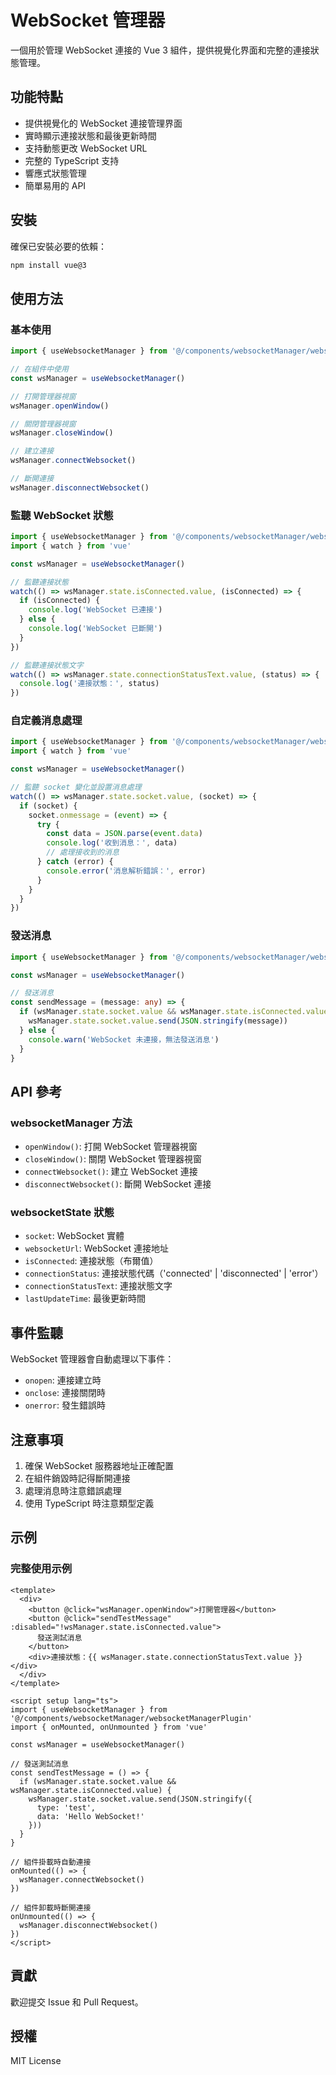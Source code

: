 # WebSocket 管理器

一個用於管理 WebSocket 連接的 Vue 3 組件，提供視覺化界面和完整的連接狀態管理。

## 功能特點

- 提供視覺化的 WebSocket 連接管理界面
- 實時顯示連接狀態和最後更新時間
- 支持動態更改 WebSocket URL
- 完整的 TypeScript 支持
- 響應式狀態管理
- 簡單易用的 API

## 安裝

確保已安裝必要的依賴：

```bash
npm install vue@3
```

## 使用方法

### 基本使用

```typescript
import { useWebsocketManager } from '@/components/websocketManager/websocketManagerPlugin'

// 在組件中使用
const wsManager = useWebsocketManager()

// 打開管理器視窗
wsManager.openWindow()

// 關閉管理器視窗
wsManager.closeWindow()

// 建立連接
wsManager.connectWebsocket()

// 斷開連接
wsManager.disconnectWebsocket()
```

### 監聽 WebSocket 狀態

```typescript
import { useWebsocketManager } from '@/components/websocketManager/websocketManagerPlugin'
import { watch } from 'vue'

const wsManager = useWebsocketManager()

// 監聽連接狀態
watch(() => wsManager.state.isConnected.value, (isConnected) => {
  if (isConnected) {
    console.log('WebSocket 已連接')
  } else {
    console.log('WebSocket 已斷開')
  }
})

// 監聽連接狀態文字
watch(() => wsManager.state.connectionStatusText.value, (status) => {
  console.log('連接狀態：', status)
})
```

### 自定義消息處理

```typescript
import { useWebsocketManager } from '@/components/websocketManager/websocketManagerPlugin'
import { watch } from 'vue'

const wsManager = useWebsocketManager()

// 監聽 socket 變化並設置消息處理
watch(() => wsManager.state.socket.value, (socket) => {
  if (socket) {
    socket.onmessage = (event) => {
      try {
        const data = JSON.parse(event.data)
        console.log('收到消息：', data)
        // 處理接收到的消息
      } catch (error) {
        console.error('消息解析錯誤：', error)
      }
    }
  }
})
```

### 發送消息

```typescript
import { useWebsocketManager } from '@/components/websocketManager/websocketManagerPlugin'

const wsManager = useWebsocketManager()

// 發送消息
const sendMessage = (message: any) => {
  if (wsManager.state.socket.value && wsManager.state.isConnected.value) {
    wsManager.state.socket.value.send(JSON.stringify(message))
  } else {
    console.warn('WebSocket 未連接，無法發送消息')
  }
}
```

## API 參考

### websocketManager 方法

- `openWindow()`: 打開 WebSocket 管理器視窗
- `closeWindow()`: 關閉 WebSocket 管理器視窗
- `connectWebsocket()`: 建立 WebSocket 連接
- `disconnectWebsocket()`: 斷開 WebSocket 連接

### websocketState 狀態

- `socket`: WebSocket 實體
- `websocketUrl`: WebSocket 連接地址
- `isConnected`: 連接狀態（布爾值）
- `connectionStatus`: 連接狀態代碼（'connected' | 'disconnected' | 'error'）
- `connectionStatusText`: 連接狀態文字
- `lastUpdateTime`: 最後更新時間

## 事件監聽

WebSocket 管理器會自動處理以下事件：

- `onopen`: 連接建立時
- `onclose`: 連接關閉時
- `onerror`: 發生錯誤時

## 注意事項

1. 確保 WebSocket 服務器地址正確配置
2. 在組件銷毀時記得斷開連接
3. 處理消息時注意錯誤處理
4. 使用 TypeScript 時注意類型定義

## 示例

### 完整使用示例

```vue
<template>
  <div>
    <button @click="wsManager.openWindow">打開管理器</button>
    <button @click="sendTestMessage" :disabled="!wsManager.state.isConnected.value">
      發送測試消息
    </button>
    <div>連接狀態：{{ wsManager.state.connectionStatusText.value }}</div>
  </div>
</template>

<script setup lang="ts">
import { useWebsocketManager } from '@/components/websocketManager/websocketManagerPlugin'
import { onMounted, onUnmounted } from 'vue'

const wsManager = useWebsocketManager()

// 發送測試消息
const sendTestMessage = () => {
  if (wsManager.state.socket.value && wsManager.state.isConnected.value) {
    wsManager.state.socket.value.send(JSON.stringify({
      type: 'test',
      data: 'Hello WebSocket!'
    }))
  }
}

// 組件掛載時自動連接
onMounted(() => {
  wsManager.connectWebsocket()
})

// 組件卸載時斷開連接
onUnmounted(() => {
  wsManager.disconnectWebsocket()
})
</script>
```

## 貢獻

歡迎提交 Issue 和 Pull Request。

## 授權

MIT License 